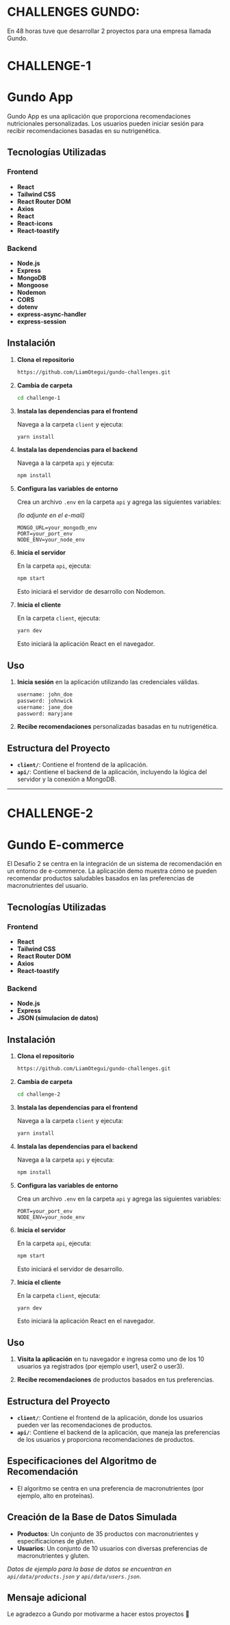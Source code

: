 # CHALLENGES GUNDO:
En 48 horas tuve que desarrollar 2 proyectos para una empresa llamada Gundo.

# CHALLENGE-1
# Gundo App

Gundo App es una aplicación que proporciona recomendaciones nutricionales personalizadas. Los usuarios pueden iniciar sesión para recibir recomendaciones basadas en su nutrigenética.

## Tecnologías Utilizadas

### Frontend
- **React**
- **Tailwind CSS**
- **React Router DOM**
- **Axios**
- **React**
- **React-icons**
- **React-toastify**

### Backend
- **Node.js**
- **Express**
- **MongoDB**
- **Mongoose**
- **Nodemon**
- **CORS**
- **dotenv**
- **express-async-handler**
- **express-session**

## Instalación

1. **Clona el repositorio**

    ```bash
    https://github.com/LiamOtegui/gundo-challenges.git
    ```

2. **Cambia de carpeta**

    ```bash
    cd challenge-1
    ```

3. **Instala las dependencias para el frontend**

    Navega a la carpeta `client` y ejecuta:

    ```bash
    yarn install
    ```

4. **Instala las dependencias para el backend**

    Navega a la carpeta `api` y ejecuta:

    ```bash
    npm install
    ```

5. **Configura las variables de entorno**

    Crea un archivo `.env` en la carpeta `api` y agrega las siguientes variables:

    *(lo adjunte en el e-mail)*
    
    ```env
    MONGO_URL=your_mongodb_env
    PORT=your_port_env
    NODE_ENV=your_node_env
    ```

6. **Inicia el servidor**

    En la carpeta `api`, ejecuta:

    ```bash
    npm start
    ```

    Esto iniciará el servidor de desarrollo con Nodemon.

7. **Inicia el cliente**

    En la carpeta `client`, ejecuta:

    ```bash
    yarn dev
    ```

    Esto iniciará la aplicación React en el navegador.

## Uso

1. **Inicia sesión** en la aplicación utilizando las credenciales válidas.

    ```bash
    username: john_doe
    password: johnwick
    username: jane_doe
    password: maryjane
    ```

2. **Recibe recomendaciones** personalizadas basadas en tu nutrigenética.

## Estructura del Proyecto

- **`client/`**: Contiene el frontend de la aplicación.
- **`api/`**: Contiene el backend de la aplicación, incluyendo la lógica del servidor y la conexión a MongoDB.

----

# CHALLENGE-2
# Gundo E-commerce

El Desafío 2 se centra en la integración de un sistema de recomendación en un entorno de e-commerce. La aplicación demo muestra cómo se pueden recomendar productos saludables basados en las preferencias de macronutrientes del usuario.

## Tecnologías Utilizadas

### Frontend
- **React**
- **Tailwind CSS**
- **React Router DOM**
- **Axios**
- **React-toastify**

### Backend
- **Node.js**
- **Express**
- **JSON (simulacion de datos)**

## Instalación

1. **Clona el repositorio**

    ```bash
    https://github.com/LiamOtegui/gundo-challenges.git
    ```

2. **Cambia de carpeta**

    ```bash
    cd challenge-2
    ```

3. **Instala las dependencias para el frontend**

    Navega a la carpeta `client` y ejecuta:

    ```bash
    yarn install
    ```

4. **Instala las dependencias para el backend**

    Navega a la carpeta `api` y ejecuta:

    ```bash
    npm install
    ```

5. **Configura las variables de entorno**

    Crea un archivo `.env` en la carpeta `api` y agrega las siguientes variables:

    ```env
    PORT=your_port_env
    NODE_ENV=your_node_env
    ```

6. **Inicia el servidor**

    En la carpeta `api`, ejecuta:

    ```bash
    npm start
    ```

    Esto iniciará el servidor de desarrollo.

7. **Inicia el cliente**

    En la carpeta `client`, ejecuta:

    ```bash
    yarn dev
    ```

    Esto iniciará la aplicación React en el navegador.

## Uso

1. **Visita la aplicación** en tu navegador e ingresa como uno de los 10 usuarios ya registrados (por ejemplo user1, user2 o user3).

2. **Recibe recomendaciones** de productos basados en tus preferencias.

## Estructura del Proyecto

- **`client/`**: Contiene el frontend de la aplicación, donde los usuarios pueden ver las recomendaciones de productos.
- **`api/`**: Contiene el backend de la aplicación, que maneja las preferencias de los usuarios y proporciona recomendaciones de productos.

## Especificaciones del Algoritmo de Recomendación

- El algoritmo se centra en una preferencia de macronutrientes (por ejemplo, alto en proteínas).

## Creación de la Base de Datos Simulada

- **Productos**: Un conjunto de 35 productos con macronutrientes y especificaciones de gluten.
- **Usuarios**: Un conjunto de 10 usuarios con diversas preferencias de macronutrientes y gluten.

*Datos de ejemplo para la base de datos se encuentran en `api/data/products.json` y `api/data/users.json`.*

## Mensaje adicional
Le agradezco a Gundo por motivarme a hacer estos proyectos 💪
